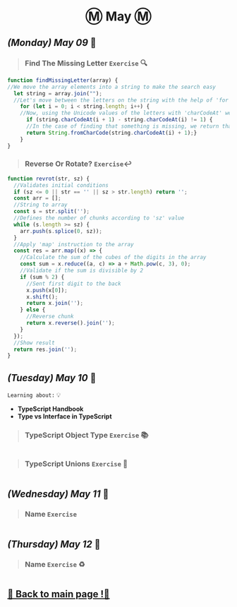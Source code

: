<h1 align="center">Ⓜ️ May Ⓜ️</h1>

## _(Monday) May 09_ 📢

>### Find The Missing Letter `Exercise` 🔍
```javascript 
function findMissingLetter(array) {
//We move the array elements into a string to make the search easy
  let string = array.join("");
  //Let's move between the letters on the string with the help of 'for'
    for (let i = 0; i < string.length; i++) {
    //Now, using the Unicode values of the letters with 'charCodeAt' we check if the order don't match
      if (string.charCodeAt(i + 1) - string.charCodeAt(i) != 1) {
      //In the case of finding that something is missing, we return that letter
      return String.fromCharCode(string.charCodeAt(i) + 1);}
    }
}
```

>### Reverse Or Rotate? `Exercise`↩️
```javascript 
function revrot(str, sz) {
  //Validates initial conditions
  if (sz <= 0 || str == '' || sz > str.length) return '';
  const arr = [];
  //String to array
  const s = str.split('');
  //Defines the number of chunks according to 'sz' value
  while (s.length >= sz) {
    arr.push(s.splice(0, sz));
  }
  //Apply 'map' instruction to the array
  const res = arr.map((x) => {
    //Calculate the sum of the cubes of the digits in the array
    const sum = x.reduce((a, c) => a + Math.pow(c, 3), 0);
    //Validate if the sum is divisible by 2
    if (sum % 2) {
      //Sent first digit to the back
      x.push(x[0]);
      x.shift();
      return x.join('');
    } else {
      //Reverse chunk
      return x.reverse().join(''); 
    }
  });
  //Show result
  return res.join('');
}
```

## _(Tuesday) May 10_ 📢

`Learning about:` 💡
* **TypeScript Handbook**
* **Type vs Interface in TypeScript**

>### TypeScript Object Type `Exercise` 📚
```javascript 

```

>### TypeScript Unions `Exercise` 🔀
```javascript 

```

## _(Wednesday) May 11_ 📢

>### Name `Exercise`
```javascript 

```

## _(Thursday) May 12_ 📢

>### Name `Exercise` ♻
```javascript 

```

## [📎 Back to main page !📎](/home/readAura.md)
